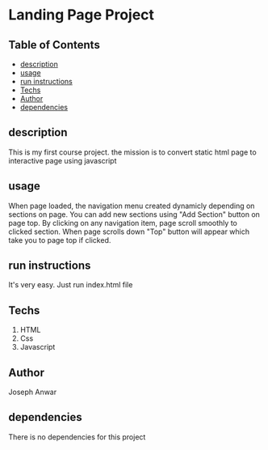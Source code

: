 # Landing Page Project

## Table of Contents

* [description](#description)
* [usage](#usage)
* [run instructions](#run-instructions)
* [Techs](#Techs)
* [Author](#Author)
* [dependencies](#dependencies)

## description

This is my first course project.
the mission is to convert static html page to interactive page using javascript

## usage

When page loaded, the navigation menu created dynamicly depending on sections on page.
You can add new sections using "Add Section" button on page top.
By clicking on any navigation item, page scroll smoothly to clicked section.
When page scrolls down "Top" button will appear which take you to page top if clicked.

## run instructions

It's very easy. Just run index.html file

## Techs

1. HTML
2. Css
3. Javascript

## Author

Joseph Anwar

## dependencies

There is no dependencies for this project
